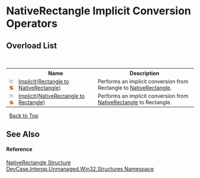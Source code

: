 # NativeRectangle&nbsp;Implicit Conversion Operators
 


## Overload List
&nbsp;<table><tr><th></th><th>Name</th><th>Description</th></tr><tr><td>![Public operator](media/puboperator.gif "Public operator")![Static member](media/static.gif "Static member")</td><td><a href="M_DevCase_Interop_Unmanaged_Win32_Structures_NativeRectangle_op_Implicit_1">Implicit(Rectangle to NativeRectangle)</a></td><td>
Performs an implicit conversion from Rectangle to <a href="T_DevCase_Interop_Unmanaged_Win32_Structures_NativeRectangle">NativeRectangle</a>.</td></tr><tr><td>![Public operator](media/puboperator.gif "Public operator")![Static member](media/static.gif "Static member")</td><td><a href="M_DevCase_Interop_Unmanaged_Win32_Structures_NativeRectangle_op_Implicit">Implicit(NativeRectangle to Rectangle)</a></td><td>
Performs an implicit conversion from <a href="T_DevCase_Interop_Unmanaged_Win32_Structures_NativeRectangle">NativeRectangle</a> to Rectangle.</td></tr></table>&nbsp;
<a href="#nativerectangle&nbsp;implicit-conversion-operators">Back to Top</a>

## See Also


#### Reference
<a href="T_DevCase_Interop_Unmanaged_Win32_Structures_NativeRectangle">NativeRectangle Structure</a><br /><a href="N_DevCase_Interop_Unmanaged_Win32_Structures">DevCase.Interop.Unmanaged.Win32.Structures Namespace</a><br />